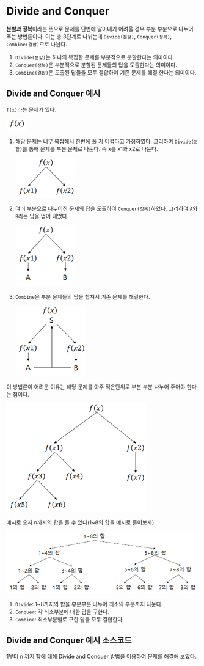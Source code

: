 # Divide and Conquer

**분할과 정복**이라는 뜻으로 문제를 단번에 알아내기 어려울 경우 부분 부분으로 나누어 푸는 방법론이다. 이는 총 3단계로 나뉘는데 `Divide(분할)`, `Conquer(정복)`, `Combine(결합)`으로 나뉜다.

1. `Divide(분할)`는 하나의 복잡한 문제를 부분적으로 분할한다는  의미이다.
2. `Conquer(정복)`은 부분적으로 분할된 문제들의 답을 도출한다는 의미이다.
3. `Combine(결합)`은 도출된 답들을 모두 결합하여 기존 문제를 해결 한다는 의미이다.



## Divide and Conquer 예시

`f(x)`라는 문제가 있다. 

<img src="images/Divide_and_Conquer/image-20200402021432462.png" alt="image-20200402021432462" style="zoom:80%;" />

1. 해당 문제는 너무 복잡해서 한번에 풀 기 어렵다고 가정하였다. 그리하여 `Divide(분할)`를 통해 문제를 부분 문제로 나눈다. 즉 x를 x1과 x2로 나눈다.

   <img src="images/Divide_and_Conquer/image-20200402021542648.png" alt="image-20200402021542648" style="zoom:80%;" />

2. 여러 부분으로 나누어진 문제의 답을 도출하여  `Conquer(정복)`하였다. 그리하여 `A`와 `B`라는 답을 얻어 내었다.

   <img src="images/Divide_and_Conquer/image-20200402021837198.png" alt="image-20200402021837198" style="zoom:80%;" />

3. `Combine`은 부분 문제들의 답을 합쳐서 기존 문제를 해결한다.

   <img src="images/Divide_and_Conquer/image-20200402022441275.png" alt="image-20200402022441275" style="zoom:80%;" />

이 방법론이 어려운 이유는 해당 문제를 아주 적은단위로 부분 부분 나누어 주어야 한다는 점이다.

<img src="images/Divide_and_Conquer/image-20200402023508723.png" alt="image-20200402023508723" style="zoom:80%;" />

예시로 숫자 n까지의 합을 들 수 있다(1~8의 합을 예시로 들어보자).

<img src="images/Divide_and_Conquer/image-20200402024101665.png" alt="image-20200402024101665" style="zoom:80%;" />

1. `Divide`: 1~8까지의 합을 부분부분 나누어 최소의 부분까지 나눈다.
2. `Conquer`: 각 최소부분에 대한 답을 구한다.
3. `Combine`: 최소부분별로 구한 답을 모두 결합한다. 





## Divide and Conquer 예시 소스코드

1부터 n 까지 합에 대해 Divide and Conquer 방법을 이용하여 문제를 해결해 보았다.

<script src="https://gist.github.com/madfalc0n/1875cc692ea8f5b8e792bb738a1a689e.js"></script>
